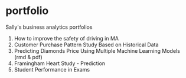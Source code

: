 # portfolio
Sally's business analytics portfolios

1. How to improve the safety of driving in MA
2. Customer Purchase Pattern Study Based on Historical Data
3. Predicting Diamonds Price Using Multiple Machine Learning Models (rmd & pdf)
4. Framingham Heart Study - Prediction
5. Student Performance in Exams
